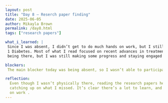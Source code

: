 ```yaml
---
layout: post
title: "Day 8 – Reserch paper finding"
date: 2025-06-05
author: Mikayla Brown
permalink: /day8.html
tags: ["research papers"]

what_i_learned: |
 Since I was absent, I didn’t get to do much hands on work, but I still tried to stay involved by reading a few research papers related to Type 
 1 Diabetes. Most of what I read focused on recent advances in treatment options and the autoimmune aspects of T1D. It wasn’t the same as 
 being there, but I was still making some progress and staying engaged with the project.

blockers:
 The main blocker today was being absent, so I wasn’t able to participate fully.

reflection:
  Even though I wasn’t physically there, reading the research papers helped me stay in the updated. I’m looking forward to being back and 
  catching up on what I missed. It’s clear there’s a lot to learn, and I’m excited to get more involved with the group and more in person hands 
  on work .
---
```

